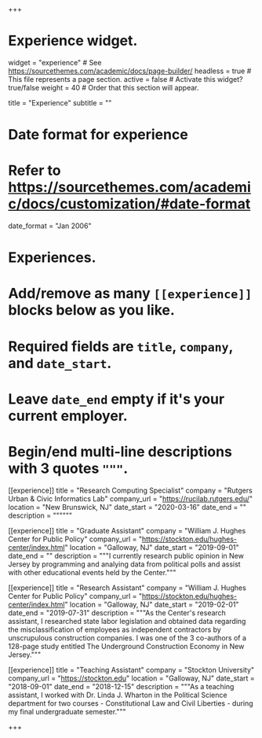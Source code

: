 +++
# Experience widget.
widget = "experience"  # See https://sourcethemes.com/academic/docs/page-builder/
headless = true  # This file represents a page section.
active = false  # Activate this widget? true/false
weight = 40  # Order that this section will appear.

title = "Experience"
subtitle = ""

# Date format for experience
#   Refer to https://sourcethemes.com/academic/docs/customization/#date-format
date_format = "Jan 2006"

# Experiences.
#   Add/remove as many `[[experience]]` blocks below as you like.
#   Required fields are `title`, `company`, and `date_start`.
#   Leave `date_end` empty if it's your current employer.
#   Begin/end multi-line descriptions with 3 quotes `"""`.
[[experience]]
  title = "Research Computing Specialist"
  company = "Rutgers Urban & Civic Informatics Lab"
  company_url = "https://rucilab.rutgers.edu/"
  location = "New Brunswick, NJ"
  date_start = "2020-03-16"
  date_end = ""
  description = """"""

[[experience]]
  title = "Graduate Assistant"
  company = "William J. Hughes Center for Public Policy"
  company_url = "https://stockton.edu/hughes-center/index.html"
  location = "Galloway, NJ"
  date_start = "2019-09-01"
  date_end = ""
  description = """I currently research public opinion in New Jersey by programming and analying data from political polls and assist with other educational events held by the Center."""

[[experience]]
  title = "Research Assistant"
  company = "William J. Hughes Center for Public Policy"
  company_url = "https://stockton.edu/hughes-center/index.html"
  location = "Galloway, NJ"
  date_start = "2019-02-01"
  date_end = "2019-07-31"
  description = """As the Center's research assistant, I researched state labor legislation and obtained data regarding the misclassification of employees as independent contractors by unscrupulous construction companies. I was one of the 3 co-authors of a 128-page study entitled The Underground Construction Economy in New Jersey."""

[[experience]]
  title = "Teaching Assistant"
  company = "Stockton University"
  company_url = "https://stockton.edu"
  location = "Galloway, NJ"
  date_start = "2018-09-01"
  date_end = "2018-12-15"
  description = """As a teaching assistant, I worked with Dr. Linda J. Wharton in the Political Science department for two courses - Constitutional Law and Civil Liberties - during my final undergraduate semester."""

+++
